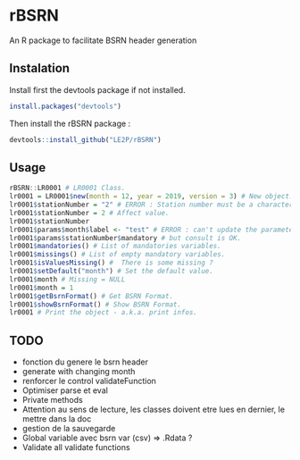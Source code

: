 # rBSRN
An R package to facilitate BSRN header generation

## Instalation

Install first the devtools package if not installed. 

```R
install.packages("devtools")
```

Then install the rBSRN package : 

```R
devtools::install_github("LE2P/rBSRN")
```

## Usage

```R
rBSRN::LR0001 # LR0001 Class.
lr0001 = LR0001$new(month = 12, year = 2019, version = 3) # New object.
lr0001$stationNumber = "2" # ERROR : Station number must be a character.
lr0001$stationNumber = 2 # Affect value.
lr0001$stationNumber
lr0001$params$month$label <- "test" # ERROR : can't update the parameter,
lr0001$params$stationNumber$mandatory # but consult is OK.
lr0001$mandatories() # List of mandatories variables.
lr0001$missings() # List of empty mandatory variables.
lr0001$isValuesMissing() #  There is some missing ?
lr0001$setDefault("month") # Set the default value.
lr0001$month # Missing = NULL
lr0001$month = 1
lr0001$getBsrnFormat() # Get BSRN Format.
lr0001$showBsrnFormat() # Show BSRN Format.
lr0001 # Print the object - a.k.a. print infos.
```

## TODO
 - fonction du genere le bsrn header
 - generate with changing month
 - renforcer le control validateFunction
 - Optimiser parse et eval
 - Private methods
 - Attention au sens de lecture, les classes doivent etre lues en dernier, le mettre dans la doc
 - gestion de la sauvegarde
 - Global variable avec bsrn var (csv) => .Rdata ?
 - Validate all validate functions
